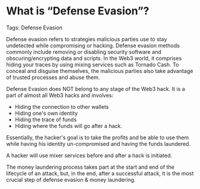 # What is “Defense Evasion”?

Tags: Defense Evasion

Defense evasion refers to strategies malicious parties use to stay undetected while compromising or hacking. Defense evasion methods commonly include removing or disabling security software and obscuring/encrypting data and scripts. In the Web3 world, it comprises hiding your traces by using mixing services such as Tornado Cash. To conceal and disguise themselves, the malicious parties also take advantage of trusted processes and abuse them.

Defense Evasion does NOT belong to any stage of the Web3 hack. It is a part of almost all Web3 hacks and involves:

- Hiding the connection to other wallets
- Hiding one's own identity
- Hiding the trace of funds
- Hiding where the funds will go after a hack.

Essentially, the hacker's goal is to take the profits and be able to use them while having his identity un-compromised and having the funds laundered.

A hacker will use mixer services before and after a hack is initiated.

The money laundering process takes part at the start and end of the lifecycle of an attack, but, in the end, after a successful attack, it is the most crucial step of defense evasion & money laundering.